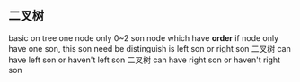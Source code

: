 ##  二叉树
basic on tree
one node only 0~2 son node which have **order** 
if node only have one son, this son need be distinguish is left son or right son
二叉树 can have left  son or haven't left  son
二叉树 can have right son or haven't right son
